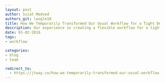 ```yaml
---
layout: post
author: Sviat Medved
authors_git: loogle18
title: How We Temporarily Transformed Our Usual Workflow for a Tight Deadline
description: Our experience in creating a flexible workflow for a tight deadline.
date: 01-02-2016
tags:
- workflow

categories:
- blog
- team

redirect_to:
  - https://jtway.co/how-we-temporarily-transformed-our-usual-workflow-for-a-tight-deadline-18d05dc34134
---
```

